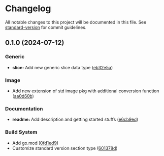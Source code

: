 # Changelog

All notable changes to this project will be documented in this file. See [standard-version](https://github.com/conventional-changelog/standard-version) for commit guidelines.

## 0.1.0 (2024-07-12)


### Generic

* **slice:** Add new generic slice data type ([eb32e5a](https://github.com/mushoffa/gorengan/commit/eb32e5a17b224ce4e97c15e2ca3e4ff7a0e2df8f))


### Image

* Add new extension of std image pkg with additional conversion function ([aa0d60b](https://github.com/mushoffa/gorengan/commit/aa0d60b4a779c87bcd39fca9726d5195f6e475a7))


### Documentation

* **readme:** Add description and getting started stuffs ([e6cb9ed](https://github.com/mushoffa/gorengan/commit/e6cb9ed13c0ed26ff48a338b5516b187b3f1657d))


### Build System

* Add go.mod ([0fd1ed9](https://github.com/mushoffa/gorengan/commit/0fd1ed9c9c3cefdf7a10c672d0e3dd5d81562e92))
* Customize standard version section type ([601378d](https://github.com/mushoffa/gorengan/commit/601378dc709d89c2aef7a3e3ef7708243dd25c85))
